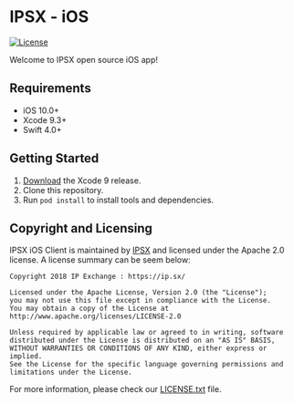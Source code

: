 # IPSX - iOS

[![License](https://img.shields.io/hexpm/l/plug.svg)](./LICENSE)

Welcome to IPSX open source iOS app!

## Requirements

- iOS 10.0+
- Xcode 9.3+
- Swift 4.0+

## Getting Started

1. [Download](https://developer.apple.com/xcode/download/) the Xcode 9 release.
1. Clone this repository.
1. Run `pod install` to install tools and dependencies.

## Copyright and Licensing

IPSX iOS Client is maintained by [IPSX](https://ip.sx/) and licensed under the Apache 2.0 license. A license summary can be seem below:

```
Copyright 2018 IP Exchange : https://ip.sx/

Licensed under the Apache License, Version 2.0 (the "License");
you may not use this file except in compliance with the License.
You may obtain a copy of the License at http://www.apache.org/licenses/LICENSE-2.0

Unless required by applicable law or agreed to in writing, software
distributed under the License is distributed on an "AS IS" BASIS,
WITHOUT WARRANTIES OR CONDITIONS OF ANY KIND, either express or implied.
See the License for the specific language governing permissions and
limitations under the License.
```

For more information, please check our [LICENSE.txt](./LICENSE)  file.


